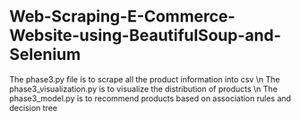 # Web-Scraping-E-Commerce-Website-using-BeautifulSoup-and-Selenium

The phase3.py file is to scrape all the product information into csv \n
The phase3_visualization.py is to visualize the distribution of products \n
The phase3_model.py is to recommend products based on association rules and decision tree
